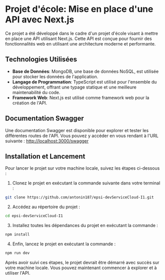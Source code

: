 # Projet d'école: Mise en place d'une API avec Next.js

Ce projet a été développé dans le cadre d'un projet d'école visant à mettre en place une API utilisant Next.js. Cette API est conçue pour fournir des fonctionnalités web en utilisant une architecture moderne et performante.

## Technologies Utilisées

- **Base de Données**: MongoDB, une base de données NoSQL, est utilisée pour stocker les données de l'application.
- **Langage de Programmation**: TypeScript est utilisé pour l'ensemble du développement, offrant une typage statique et une meilleure maintenabilité du code.
- **Framework Web**: Next.js est utilisé comme framework web pour la création de l'API.

## Documentation Swagger

Une documentation Swagger est disponible pour explorer et tester les différentes routes de l'API. Vous pouvez y accéder en vous rendant à l'URL suivante : [http://localhost:3000/swagger](http://localhost:3000/swagger)

## Installation et Lancement

Pour lancer le projet sur votre machine locale, suivez les étapes ci-dessous :

1. Clonez le projet en exécutant la commande suivante dans votre terminal :
```bash
git clone https://github.com/antonin187/epsi-devServiceCloud-I1.git
```
2. Accédez au répertoire du projet :
```bash
cd epsi-devServiceCloud-I1
```
3. Installez toutes les dépendances du projet en exécutant la commande :
```bash
npm install
```
4. Enfin, lancez le projet en exécutant la commande :
```bash
npm run dev
```


Après avoir suivi ces étapes, le projet devrait être démarré avec succès sur votre machine locale. Vous pouvez maintenant commencer à explorer et à utiliser l'API.




